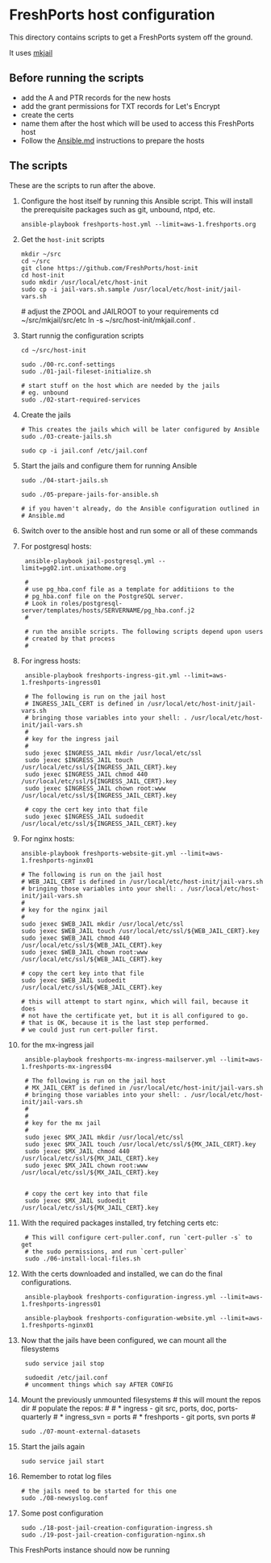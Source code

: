 # FreshPorts host configuration

This directory contains scripts to get a FreshPorts system off the ground.

It uses [mkjail](https://github.com/mkjail/mkjail)

## Before running the scripts

* add the A and PTR records for the new hosts
* add the grant permissions for TXT records for Let's Encrypt
* create the certs
* name them after the host which will be used to access this FreshPorts host
* Follow the [Ansible.md](Ansible.md) instructions to prepare the hosts

## The scripts

These are the scripts to run after the above.

1.  Configure the host itself by running this Ansible script. This will
install the prerequisite packages such as git, unbound, ntpd, etc.

        ansible-playbook freshports-host.yml --limit=aws-1.freshports.org

1.  Get the `host-init` scripts
    
        mkdir ~/src
        cd ~/src
        git clone https://github.com/FreshPorts/host-init
        cd host-init
        sudo mkdir /usr/local/etc/host-init
        sudo cp -i jail-vars.sh.sample /usr/local/etc/host-init/jail-vars.sh

	\# adjust the ZPOOL and JAILROOT to your requirements
        cd ~/src/mkjail/src/etc
        ln -s ~/src/host-init/mkjail.conf .

1.  Start runnig the configuration scripts

        cd ~/src/host-init

        sudo ./00-rc.conf-settings
        sudo ./01-jail-fileset-initialize.sh

        # start stuff on the host which are needed by the jails
        # eg. unbound
        sudo ./02-start-required-services

1.  Create the jails

        # This creates the jails which will be later configured by Ansible
        sudo ./03-create-jails.sh

        sudo cp -i jail.conf /etc/jail.conf

1.  Start the jails and configure them for running Ansible

        sudo ./04-start-jails.sh

        sudo ./05-prepare-jails-for-ansible.sh

        # if you haven't already, do the Ansible configuration outlined in
        # Ansible.md

1.  Switch over to the ansible host and run some or all of these commands


1. For postgresql hosts:

        ansible-playbook jail-postgresql.yml --limit=pg02.int.unixathome.org

        #
        # use pg_hba.conf file as a template for additiions to the
        # pg_hba.conf file on the PostgreSQL server.
        # Look in roles/postgresql-server/templates/hosts/SERVERNAME/pg_hba.conf.j2
        #

        # run the ansible scripts. The following scripts depend upon users
        # created by that process
        #

1. For ingress hosts:

        ansible-playbook freshports-ingress-git.yml --limit=aws-1.freshports-ingress01

        # The following is run on the jail host
        # INGRESS_JAIL_CERT is defined in /usr/local/etc/host-init/jail-vars.sh
        # bringing those variables into your shell: . /usr/local/etc/host-init/jail-vars.sh
        #
        # key for the ingress jail
        #
        sudo jexec $INGRESS_JAIL mkdir /usr/local/etc/ssl
        sudo jexec $INGRESS_JAIL touch /usr/local/etc/ssl/${INGRESS_JAIL_CERT}.key
        sudo jexec $INGRESS_JAIL chmod 440 /usr/local/etc/ssl/${INGRESS_JAIL_CERT}.key
        sudo jexec $INGRESS_JAIL chown root:www /usr/local/etc/ssl/${INGRESS_JAIL_CERT}.key

        # copy the cert key into that file
        sudo jexec $INGRESS_JAIL sudoedit /usr/local/etc/ssl/${INGRESS_JAIL_CERT}.key


1.  For nginx hosts:

        ansible-playbook freshports-website-git.yml --limit=aws-1.freshports-nginx01

        # The following is run on the jail host
        # WEB_JAIL_CERT is defined in /usr/local/etc/host-init/jail-vars.sh
        # bringing those variables into your shell: . /usr/local/etc/host-init/jail-vars.sh
        #
        # key for the nginx jail
        #
        sudo jexec $WEB_JAIL mkdir /usr/local/etc/ssl
        sudo jexec $WEB_JAIL touch /usr/local/etc/ssl/${WEB_JAIL_CERT}.key
        sudo jexec $WEB_JAIL chmod 440 /usr/local/etc/ssl/${WEB_JAIL_CERT}.key
        sudo jexec $WEB_JAIL chown root:www /usr/local/etc/ssl/${WEB_JAIL_CERT}.key

        # copy the cert key into that file
        sudo jexec $WEB_JAIL sudoedit /usr/local/etc/ssl/${WEB_JAIL_CERT}.key

        # this will attempt to start nginx, which will fail, because it does
        # not have the certificate yet, but it is all configured to go.
        # that is OK, because it is the last step performed.
        # we could just run cert-puller first.

1. for the mx-ingress jail

        ansible-playbook freshports-mx-ingress-mailserver.yml --limit=aws-1.freshports-mx-ingress04

        # The following is run on the jail host
        # MX_JAIL_CERT is defined in /usr/local/etc/host-init/jail-vars.sh
        # bringing those variables into your shell: . /usr/local/etc/host-init/jail-vars.sh
        #
        #
        # key for the mx jail
        #
        sudo jexec $MX_JAIL mkdir /usr/local/etc/ssl
        sudo jexec $MX_JAIL touch /usr/local/etc/ssl/${MX_JAIL_CERT}.key
        sudo jexec $MX_JAIL chmod 440 /usr/local/etc/ssl/${MX_JAIL_CERT}.key
        sudo jexec $MX_JAIL chown root:www /usr/local/etc/ssl/${MX_JAIL_CERT}.key


        # copy the cert key into that file
        sudo jexec $MX_JAIL sudoedit /usr/local/etc/ssl/${MX_JAIL_CERT}.key


1. With the required packages installed, try fetching certs etc:

        # This will configure cert-puller.conf, run `cert-puller -s` to get
        # the sudo permissions, and run `cert-puller`
        sudo ./06-install-local-files.sh

1. With the certs downloaded and installed, we can do the final configurations.

        ansible-playbook freshports-configuration-ingress.yml --limit=aws-1.freshports-ingress01

        ansible-playbook freshports-configuration-website.yml --limit=aws-1.freshports-nginx01

1. Now that the jails have been configured, we can mount all the filesystems

        sudo service jail stop

        sudoedit /etc/jail.conf
        # uncomment things which say AFTER CONFIG

1.  Mount the previously unmounted filesystems
        # this will mount the repos dir
        # populate the repos:
        #
        # * ingress - git src, ports, doc, ports-quarterly
        # * ingress_svn = ports
        # * freshports - git ports, svn ports
        #

        sudo ./07-mount-external-datasets

1.  Start the jails again

        sudo service jail start



1.  Remember to rotat log files

        # the jails need to be started for this one
        sudo ./08-newsyslog.conf

1.  Some post configuration

        sudo ./18-post-jail-creation-configuration-ingress.sh
        sudo ./19-post-jail-creation-configuration-nginx.sh

This FreshPorts instance should now be running
